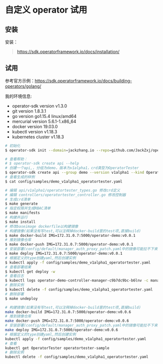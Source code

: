 # 自定义 operator 试用

## 安装

安装：

> https://sdk.operatorframework.io/docs/installation/

## 试用

参考官方示例：https://sdk.operatorframework.io/docs/building-operators/golang/

我的环境信息:

* operator-sdk version v1.3.0
* git version 1.8.3.1
* go version go1.15.4 linux/amd64
* mercurial version 5.6.1-1.x86_64
* docker version 19.03.0
* kubectl version v1.18.3
* kubernetes cluster v1.18.3

``` BASH
# 初始化
$ operator-sdk init --domain=jackzhang.io --repo=github.com/JackZxj/operator-demo

# 查看帮助：
# $ operator-sdk create api --help
# 创建一个api,，分组为demo，版本为v1alpha1，crd类型为OperatorTester
$ operator-sdk create api --group demo --version v1alpha1 --kind OperatorTester
# 查看生成的样例
$ cat config/samples/demo_v1alpha1_operatortester.yaml

# 编辑 api/v1alpha1/operatortester_types.go 修改crd定义
# 编辑 controllers/operatortester_controller.go 修改控制器
# 生成crd清单
$ make generate
# 指定权限并生成RBAC清单
$ make manifests
# 构建并运行
$ make install
# 修改baseimage dockerfile以构建镜像
# 构建镜像(如果没有写test,可以注释掉docker-build里的test项,直接build)
$ make docker-build IMG=172.31.0.7:5000/operator-demo:v0.0.1
# 推到镜像仓库
$ make docker-push IMG=172.31.0.7:5000/operator-demo:v0.0.1
# 安装部署(config/default/manager_auth_proxy_patch.yaml中的镜像可能拉不下来)
$ make deploy IMG=172.31.0.7:5000/operator-demo:v0.0.1
# 根据定义的type创建yaml,然后创建实例
$ kubectl apply -f config/samples/demo_v1alpha1_operatortester.yaml
# 查看部署结果
$ kubectl get deploy -w
# 查看日志
$ kubectl logs operator-demo-controller-manager-c9b7dc9bc-b6lnv -c manager --tail 30 -n operator-demo-system
# 删除实例
$ kubectl delete -f config/samples/demo_v1alpha1_operatortester.yaml
# 删除部署
$ make undeploy
```

```BASH
# 构建镜像(如果没有写test,可以注释掉docker-build里的test项,直接build)
make docker-build IMG=172.31.0.7:5000/operator-demo:v0.0.6
# 推到镜像仓库
make docker-push IMG=172.31.0.7:5000/operator-demo:v0.0.6
# 安装部署(config/default/manager_auth_proxy_patch.yaml中的镜像可能拉不下来)
make deploy IMG=172.31.0.7:5000/operator-demo:v0.0.6
# 根据定义的type创建yaml,然后创建实例
kubectl apply -f config/samples/demo_v1alpha1_operatortester.yaml
# 查看
kubectl get OperatorTester operatortester-sample
# 删除实例
kubectl delete -f config/samples/demo_v1alpha1_operatortester.yaml
```